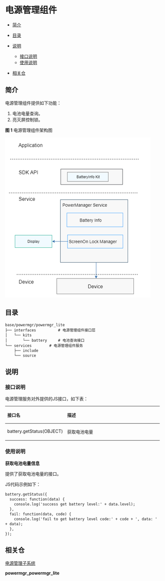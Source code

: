 # 电源管理组件<a name="ZH-CN_TOPIC_0000001126247025"></a>

-   [简介](#section11660541593)
-   [目录](#section19472752217)
-   [说明](#section146636391856)
    -   [接口说明](#section481251394)
    -   [使用说明](#section12620311012)

-   [相关仓](#section63151229062)

## 简介<a name="section11660541593"></a>

电源管理组件提供如下功能：

1.  电池电量查询。
2.  亮灭屏控制锁。

**图 1**  电源管理组件架构图<a name="fig106301571239"></a>


![](figures/en-us_image_0000001079710638.png)

## 目录<a name="section19472752217"></a>

```
base/powermgr/powermgr_lite
├── interfaces			# 电源管理组件接口层
│   └── kits
│       └── battery		# 电池查询接口
└── services		# 电源管理组件服务
    ├── include
    └── source
```

## 说明<a name="section146636391856"></a>

### 接口说明<a name="section481251394"></a>

电源管理服务对外提供的JS接口，如下表：

<a name="table45171237103112"></a>
<table><thead align="left"><tr id="row12572123793117"><th class="cellrowborder" valign="top" width="38.71%" id="mcps1.1.3.1.1"><p id="p19572937163116"><a name="p19572937163116"></a><a name="p19572937163116"></a><strong id="b18552135014316"><a name="b18552135014316"></a><a name="b18552135014316"></a>接口名</strong></p>
</th>
<th class="cellrowborder" valign="top" width="61.29%" id="mcps1.1.3.1.2"><p id="p157213711313"><a name="p157213711313"></a><a name="p157213711313"></a><strong id="b193891558123118"><a name="b193891558123118"></a><a name="b193891558123118"></a>描述</strong></p>
</th>
</tr>
</thead>
<tbody><tr id="row14574143723119"><td class="cellrowborder" valign="top" width="38.71%" headers="mcps1.1.3.1.1 "><p id="p67351028124111"><a name="p67351028124111"></a><a name="p67351028124111"></a>battery.getStatus(OBJECT)</p>
</td>
<td class="cellrowborder" valign="top" width="61.29%" headers="mcps1.1.3.1.2 "><p id="p105741337153115"><a name="p105741337153115"></a><a name="p105741337153115"></a>获取电池电量</p>
</td>
</tr>
</tbody>
</table>

### 使用说明<a name="section12620311012"></a>

**获取电池电量信息**

提供了获取电池电量的接口。

JS代码示例如下：

```
battery.getStatus({
  success: function(data) {
    console.log('success get battery level:' + data.level);
  },
  fail: function(data, code) {
    console.log('fail to get battery level code:' + code + ', data: ' + data);
  },
});

```

## 相关仓<a name="section63151229062"></a>

[电源管理子系统](https://gitee.com/openharmony/docs/blob/master/zh-cn/readme/%E7%94%B5%E6%BA%90%E7%AE%A1%E7%90%86%E5%AD%90%E7%B3%BB%E7%BB%9F.md)

 **powermgr_powermgr_lite** 


